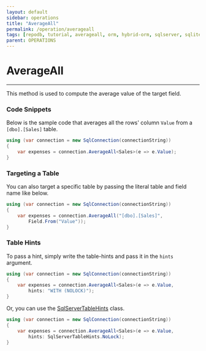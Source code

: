 ```yaml
---
layout: default
sidebar: operations
title: "AverageAll"
permalink: /operation/averageall
tags: [repodb, tutorial, averageall, orm, hybrid-orm, sqlserver, sqlite, mysql, postgresql]
parent: OPERATIONS
---
```


# AverageAll

---

This method is used to compute the average value of the target field.

### Code Snippets

Below is the sample code that averages all the rows' column `Value` from a `[dbo].[Sales]` table.

```csharp
using (var connection = new SqlConnection(connectionString))
{
    var expenses = connection.AverageAll<Sales>(e => e.Value);
}
```

### Targeting a Table

You can also target a specific table by passing the literal table and field name like below.

```csharp
using (var connection = new SqlConnection(connectionString))
{
    var expenses = connection.AverageAll("[dbo].[Sales]",
        Field.From("Value"));
}
```

### Table Hints

To pass a hint, simply write the table-hints and pass it in the `hints` argument.

```csharp
using (var connection = new SqlConnection(connectionString))
{
    var expenses = connection.AverageAll<Sales>(e => e.Value,
        hints: "WITH (NOLOCK)");
}
```

Or, you can use the [SqlServerTableHints](/class/sqlservertablehints) class.

```csharp
using (var connection = new SqlConnection(connectionString))
{
    var expenses = connection.AverageAll<Sales>(e => e.Value,
        hints: SqlServerTableHints.NoLock);
}
```
